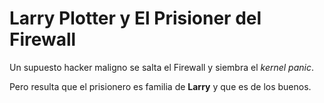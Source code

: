 # Larry Plotter y El Prisioner del Firewall

Un supuesto hacker maligno se salta el Firewall y siembra el *kernel panic*.

Pero resulta que el prisionero es familia de **Larry** y que es de los buenos.
